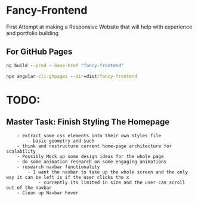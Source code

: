 # Fancy-Frontend
First Attempt at making a Responsive Website that will help with experience and portfolio building

## For GitHub Pages
```cmd
ng build --prod --base-href "fancy-frontend"

npx angular-cli-ghpages --dir=dist/fancy-frontend
```

# TODO: 
## Master Task: Finish Styling The Homepage
        - extract some css elements into their own styles file
            - basic geometry and such
        - think and restructure current home-page architecture for scalability
        - Possibly Mock up some design ideas for the whole page
        - do some animation research on some engaging animations
        - research navbar functionality
            - I want the navbar to take up the whole screen and the only way it can be left is if the user clicks the x
                - currently its limited in size and the user can scroll out of the navbar
        - Clean up Navbar hover
                


